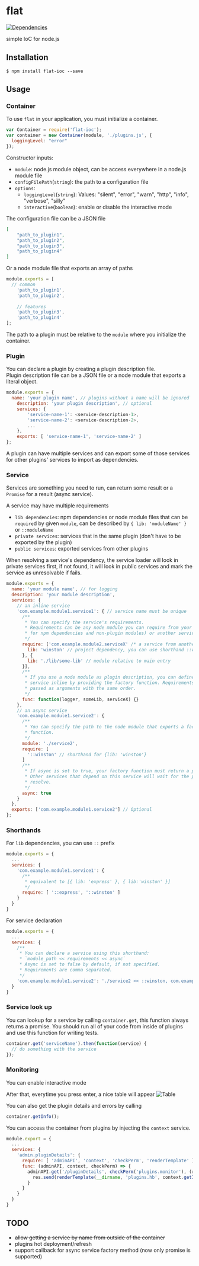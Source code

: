 # flat
[![Dependencies](https://img.shields.io/david/implicit-invocation/flat.svg)](https://david-dm.org/implicit-invocation/flat)

simple IoC for node.js

## Installation

    $ npm install flat-ioc --save

## Usage
### Container
To use `flat` in your application, you must initialize a container.
```Javascript
var Container = require('flat-ioc');
var container = new Container(module, './plugins.js', {
  loggingLevel: "error"
});
```
Constructor inputs:
- `module`: node.js module object, can be access everywhere in a node.js module file
- `configFilePath`(`string`): the path to a configuration file
- `options`:
  - `loggingLevel`(`string`): Values: "silent", "error", "warn", "http", "info", "verbose", "silly"
  - `interactive`(`boolean`): enable or disable the interactive mode

The configuration file can be a JSON file

```JSON
[
    "path_to_plugin1",
    "path_to_plugin2",
    "path_to_plugin3",
    "path_to_plugin4"
]
```

Or a node module file that exports an array of paths

```Javascript
module.exports = [
  // common
    'path_to_plugin1',
    'path_to_plugin2',
    
    // features
    'path_to_plugin3',
    'path_to_plugin4'
];
```

The path to a plugin must be relative to the `module` where you initialize the container.

### Plugin
You can declare a plugin by creating a plugin description file.  
Plugin description file can be a JSON file or a node module that exports a literal object.

```Javascript
module.exports = {
  name: 'your plugin name', // plugins without a name will be ignored
    description: 'your plugin description', // optional
    services: {
        'service-name-1': <service-description-1>,
        'service-name-2': <service-description-2>,
        ...
    },
    exports: [ 'service-name-1', 'service-name-2' ]
};
```

A plugin can have multiple services and can export some of those services for other plugins' services to import as dependencies.

### Service

Services are something you need to run, can return some result or a `Promise` for a result (async service).

A service may have multiple requirements
- `lib dependencies`: npm dependencies or node module files that can be `require`d by given `module`, can be described by `{ lib: 'moduleName' }` or `::moduleName`
- `private services`: services that in the same plugin (don't have to be exported by the plugin)
- `public services`: exported services from other plugins  

When resolving a service's dependency, the service loader will look in private services first, if not found, it will look in public services and mark the service as unresolvable if fails.

```Javascript
module.exports = {
  name: 'your module name', // for logging
  description: 'your module description',
  services: {
    // an inline service
    'com.example.module1.service1': { // service name must be unique
      /**
       * You can specify the service's requirements.
       * Requirements can be any node module you can require from your application file (useful
       * for npm dependencies and non-plugin modules) or another service from another plugin.
       */
      require: ['com.example.module2.serviceX' /* a service from another plugin */ , {
        lib: 'winston' // project dependency, you can use shorthand ::winston
      }, {
        lib: './lib/some-lib' // module relative to main entry
      }],
      /**
       * If you use a node module as plugin description, you can define your
       * service inline by providing the factory function. Requirements are
       * passed as arguments with the same order.
       */
      func: function(logger, someLib, serviceX) {}
    },
    // an async service
    'com.example.module1.service2': {
      /**
       * You can specify the path to the node module that exports a factory
       * function.
       */
      module: './service2',
      require: [
        '::winston' // shorthand for {lib: 'winston'}
      ]
      /**
       * If async is set to true, your factory function must return a promise
       * Other services that depend on this service will wait for the promise to
       * resolve.
       */
      async: true
    }
  },
  exports: ['com.example.module1.service2'] // Optional
};
```

### Shorthands

For `lib` dependencies, you can use `::` prefix
```Javascript
module.exports = {
  ...
  services: {
    'com.example.module1.service1': {
      /**
       * equivalent to [{ lib: 'express' }, { lib:'winston' }]
       */
      require: [ '::express', '::winston' ]
    }
  }
}
```

For service declaration
```Javascript
module.exports = {
  ...
  services: {
    /**
     * You can declare a service using this shorthand:
     * `module_path << requirements << async`
     * Async is set to false by default, if not specified.
     * Requirements are comma separated.
     */
    'com.example.module1.service2': './service2 << ::winston, com.example.module2.serviceX << true'
  }
}
```

### Service look up
You can lookup for a service by calling `container.get`, this function always returns a promise.
You should run all of your code from inside of plugins and use this function for writing tests.
```Javascript
container.get('serviceName').then(function(service) {
  // do something with the service
});
```
### Monitoring
You can enable interactive mode

After that, everytime you press enter, a nice table will appear
![Table](table.png?raw=true "table")

You can also get the plugin details and errors by calling
```Javascript
container.getInfo();
```

You can access the container from plugins by injecting the `context` service.
```Javascript
module.export = {
  ...
  services: {
    'admin.pluginDetails': {
      require: [ 'adminAPI', 'context', 'checkPerm', 'renderTemplate' ],
      func: (adminAPI, context, checkPerm) => {
        adminAPI.get('/pluginDetails', checkPerm('plugins.monitor'), (req, res) => {
          res.send(renderTemplate(__dirname, 'plugins.hb', context.getInfo())))
        }
      }
    }
  }
}

```

## TODO

 - ~~allow getting a service by name from outside of the container~~
 - plugins hot deployment/refresh
 - support callback for async service factory method (now only promise is supported)